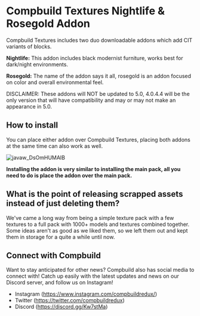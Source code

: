 # Compbuild Textures Nightlife & Rosegold Addon

Compbuild Textures includes two duo downloadable addons which add CIT variants of blocks.

**Nightlife:** This addon includes black modernist furniture, works best for dark/night environments.

**Rosegold:** The name of the addon says it all, rosegold is an addon focused on color and overall environmental feel.

DISCLAIMER: These addons will NOT be updated to 5.0, 4.0.4.4 will be the only version that will have compatibility and may or may not make an appearance in 5.0.

## How to install

You can place either addon over Compbuild Textures, placing both addons at the same time can also work as well.

![javaw_DsOmHUMAIB](https://user-images.githubusercontent.com/59810988/128637301-24fbe039-3f1c-4918-81b4-9873fb90d13b.png)

**Installing the addon is very similar to installing the main pack, all you need to do is place the addon over the main pack.**

## What is the point of releasing scrapped assets instead of just deleting them?

We've came a long way from being a simple texture pack with a few textures to a full pack with 1000+ models and textures combined together. Some ideas aren't as good as we liked them, so we left them out and kept them in storage for a quite a while until now. 



## Connect with Compbuild

Want to stay anticipated for other news? Compbuild also has social media to connect with! Catch up easily with the latest updates and news on our Discord server, and follow us on Instagram!

+ Instagram (https://www.instagram.com/compbuildredux/)
+ Twitter (https://twitter.com/compbuildredux)
+ Discord (https://discord.gg/Kw7stMa)
